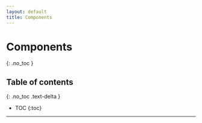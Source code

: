 ```yaml
---
layout: default
title: Components
---
```


# Components
{: .no_toc }

## Table of contents
{: .no_toc .text-delta }

- TOC
{:toc}

---
